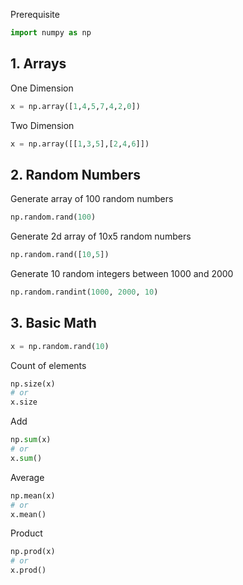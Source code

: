 
Prerequisite
```python
import numpy as np 
```
## 1. Arrays
One Dimension
```python
x = np.array([1,4,5,7,4,2,0])
```
Two Dimension
```python
x = np.array([[1,3,5],[2,4,6]])
```


## 2. Random Numbers

Generate array of 100 random numbers
```python
np.random.rand(100)
```
Generate 2d array of 10x5 random numbers
```python
np.random.rand([10,5])
```
Generate 10 random integers between 1000 and 2000
```python
np.random.randint(1000, 2000, 10)
```

## 3. Basic Math
```python
x = np.random.rand(10)
```
Count of elements
```python
np.size(x)
# or
x.size
```

Add
```python
np.sum(x)
# or
x.sum()
```

Average
```python
np.mean(x)
# or
x.mean()
```

Product
```python
np.prod(x)
# or
x.prod()
```



